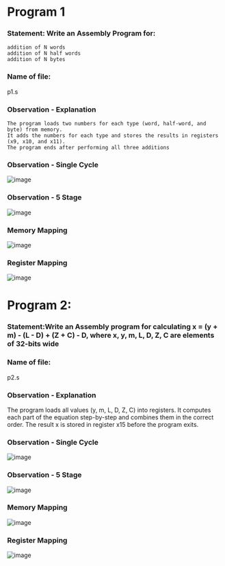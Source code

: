 # Program 1
### Statement: Write an Assembly Program for:

    addition of N words
    addition of N half words
    addition of N bytes


### Name of file:
p1.s

### Observation - Explanation
    The program loads two numbers for each type (word, half-word, and byte) from memory.
    It adds the numbers for each type and stores the results in registers (x9, x10, and x11).
    The program ends after performing all three additions



### Observation - Single Cycle
![image](https://github.com/user-attachments/assets/10308854-26fc-455c-9432-17a9e4eab713)



### Observation - 5 Stage
![image](https://github.com/user-attachments/assets/7f85c400-df84-4027-8a80-9fa6e15e51d8)


### Memory Mapping
![image](https://github.com/user-attachments/assets/b0d0801c-ff51-490d-981f-e94dfb800049)


### Register Mapping
![image](https://github.com/user-attachments/assets/90f72ee6-a8ff-4ba1-af66-2eaf15275e05)




# Program 2: 
### Statement:Write an Assembly program for calculating x = (y + m) - (L - D) + (Z + C) - D, where x, y, m, L, D, Z, C are elements of 32-bits wide

### Name of file:
p2.s

### Observation - Explanation
The program loads all values (y, m, L, D, Z, C) into registers.
It computes each part of the equation step-by-step and combines them in the correct order.
The result x is stored in register x15 before the program exits.

### Observation - Single Cycle
![image](https://github.com/user-attachments/assets/a9c69b28-753b-4602-a0c2-1172f9bee4f0)


### Observation - 5 Stage
![image](https://github.com/user-attachments/assets/acb2030d-9cf9-4e43-86df-90e1f4931602)


### Memory Mapping
![image](https://github.com/user-attachments/assets/3cc4fff6-7647-4217-a0c9-3053c8c9e89d)


### Register Mapping
![image](https://github.com/user-attachments/assets/545b2444-7265-4856-9f74-5af87735eff2)





